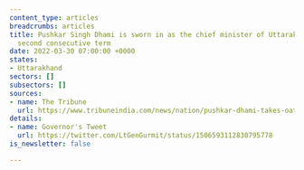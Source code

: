 ```yaml
---
content_type: articles
breadcrumbs: articles
title: Pushkar Singh Dhami is sworn in as the chief minister of Uttarakhand for the
  second consecutive term
date: 2022-03-30 07:00:00 +0000
states:
- Uttarakhand
sectors: []
subsectors: []
sources:
- name: The Tribune
  url: https://www.tribuneindia.com/news/nation/pushkar-dhami-takes-oath-as-uttarakhand-cm-8-ministers-also-sworn-in-380048
details:
- name: Governor's Tweet
  url: https://twitter.com/LtGenGurmit/status/1506593112830795778
is_newsletter: false

---
```

